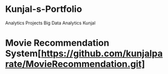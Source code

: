 # Kunjal-s-Portfolio

Analytics Projects
Big Data Analytics Kunjal
# Movie Recommendation System[https://github.com/kunjalparate/MovieRecommendation.git]
